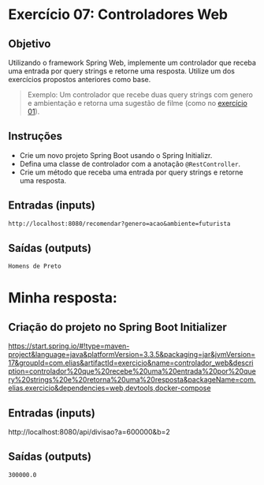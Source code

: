 # Exercício 07: Controladores Web

## Objetivo

Utilizando o framework Spring Web, implemente um controlador que receba uma entrada por query strings e retorne uma resposta. Utilize um dos exercícios propostos anteriores como base.

> Exemplo: Um controlador que recebe duas query strings com genero e ambientação e retorna uma sugestão de filme (como no [exercício 01](./exercicio01.md)).

## Instruções

* Crie um novo projeto Spring Boot usando o Spring Initializr.
* Defina uma classe de controlador com a anotação `@RestController`.
* Crie um método que receba uma entrada por query strings e retorne uma resposta.


## Entradas (inputs)

````txt
http://localhost:8080/recomendar?genero=acao&ambiente=futurista
````

## Saídas (outputs)

````txt
Homens de Preto
````


# Minha resposta:

## Criação do projeto no Spring Boot Initializer

https://start.spring.io/#!type=maven-project&language=java&platformVersion=3.3.5&packaging=jar&jvmVersion=17&groupId=com.elias&artifactId=exercicio&name=controlador_web&description=controlador%20que%20recebe%20uma%20entrada%20por%20query%20strings%20e%20retorna%20uma%20resposta&packageName=com.elias.exercicio&dependencies=web,devtools,docker-compose


## Entradas (inputs)

http://localhost:8080/api/divisao?a=600000&b=2

## Saídas (outputs)

````txt
300000.0
````
